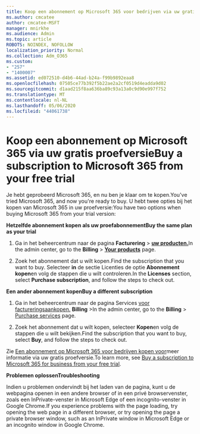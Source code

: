 ```yaml
---
title: Koop een abonnement op Microsoft 365 voor bedrijven via uw gratis proefversie
ms.author: cmcatee
author: cmcatee-MSFT
manager: mnirkhe
ms.audience: Admin
ms.topic: article
ROBOTS: NOINDEX, NOFOLLOW
localization_priority: Normal
ms.collection: Adm_O365
ms.custom:
- "257"
- "1400007"
ms.assetid: ed072510-d4b6-44ad-b24a-f99b9892eaa8
ms.openlocfilehash: 07505ce77b392f5b22ae2a2cf0519d4eadda9d02
ms.sourcegitcommit: d1aad215f8aa636ba89c93a13a0c9d90e997f752
ms.translationtype: MT
ms.contentlocale: nl-NL
ms.lasthandoff: 05/06/2020
ms.locfileid: "44061738"
---
```

# <a name="buy-a-subscription-to-microsoft-365-from-your-free-trial"></a><span data-ttu-id="7538d-102">Koop een abonnement op Microsoft 365 via uw gratis proefversie</span><span class="sxs-lookup"><span data-stu-id="7538d-102">Buy a subscription to Microsoft 365 from your free trial</span></span>

<span data-ttu-id="7538d-103">Je hebt geprobeerd Microsoft 365, en nu ben je klaar om te kopen.</span><span class="sxs-lookup"><span data-stu-id="7538d-103">You've tried Microsoft 365, and now you're ready to buy.</span></span> <span data-ttu-id="7538d-104">U hebt twee opties bij het kopen van Microsoft 365 in uw proefversie:</span><span class="sxs-lookup"><span data-stu-id="7538d-104">You have two options when buying Microsoft 365 from your trial version:</span></span>
  
 <span data-ttu-id="7538d-105">**Hetzelfde abonnement kopen als uw proefabonnement**</span><span class="sxs-lookup"><span data-stu-id="7538d-105">**Buy the same plan as your trial**</span></span>
  
1. <span data-ttu-id="7538d-106">Ga in het beheercentrum naar de pagina **Facturering** \> **[uw producten.](https://go.microsoft.com/fwlink/p/?linkid=842054)**</span><span class="sxs-lookup"><span data-stu-id="7538d-106">In the admin center, go to the **Billing** \> **[Your products](https://go.microsoft.com/fwlink/p/?linkid=842054)** page.</span></span>

2. <span data-ttu-id="7538d-107">Zoek het abonnement dat u wilt kopen.</span><span class="sxs-lookup"><span data-stu-id="7538d-107">Find the subscription that you want to buy.</span></span> <span data-ttu-id="7538d-108">Selecteer **in** de sectie Licenties de optie **Abonnement kopen**en volg de stappen die u wilt controleren.</span><span class="sxs-lookup"><span data-stu-id="7538d-108">In the **Licenses** section, select **Purchase subscription**, and follow the steps to check out.</span></span>

<span data-ttu-id="7538d-109">**Een ander abonnement kopen**</span><span class="sxs-lookup"><span data-stu-id="7538d-109">**Buy a different subscription**</span></span>
  
1. <span data-ttu-id="7538d-110">Ga in het beheercentrum naar de pagina Services [voor factureringsaankopen.](https://go.microsoft.com/fwlink/p/?linkid=868433) **Billing** \></span><span class="sxs-lookup"><span data-stu-id="7538d-110">In the admin center, go to the **Billing** \> [Purchase services](https://go.microsoft.com/fwlink/p/?linkid=868433) page.</span></span>

3. <span data-ttu-id="7538d-111">Zoek het abonnement dat u wilt kopen, selecteer **Kopen**en volg de stappen die u wilt bekijken.</span><span class="sxs-lookup"><span data-stu-id="7538d-111">Find the subscription that you want to buy, select **Buy**, and follow the steps to check out.</span></span>

<span data-ttu-id="7538d-112">Zie [Een abonnement op Microsoft 365 voor bedrijven kopen voor](https://docs.microsoft.com/office365/admin/subscriptions-and-billing/buy-a-subscription-from-your-free-trial)meer informatie via uw gratis proefversie.</span><span class="sxs-lookup"><span data-stu-id="7538d-112">To learn more, see [Buy a subscription to Microsoft 365 for business from your free trial](https://docs.microsoft.com/office365/admin/subscriptions-and-billing/buy-a-subscription-from-your-free-trial).</span></span>

<span data-ttu-id="7538d-113">**Problemen oplossen**</span><span class="sxs-lookup"><span data-stu-id="7538d-113">**Troubleshooting**</span></span>

<span data-ttu-id="7538d-114">Indien u problemen ondervindt bij het laden van de pagina, kunt u de webpagina openen in een andere browser of in een privé browservenster, zoals een InPrivate-venster in Microsoft Edge of een incognito-venster in Google Chrome.</span><span class="sxs-lookup"><span data-stu-id="7538d-114">If you experience problems with the page loading, try opening the web page in a different browser, or try opening the page a private browser window, such as an InPrivate window in Microsoft Edge or an incognito window in Google Chrome.</span></span>
